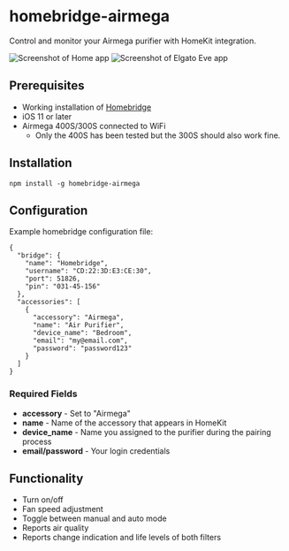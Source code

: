 # homebridge-airmega

Control and monitor your Airmega purifier with HomeKit integration.

![Screenshot of Home app](https://i.imgur.com/l6VHms4.jpg)
![Screenshot of Elgato Eve app](https://i.imgur.com/kYXgx3u.png)

## Prerequisites

* Working installation of [Homebridge](https://github.com/nfarina/homebridge)
* iOS 11 or later
* Airmega 400S/300S connected to WiFi
    * Only the 400S has been tested but the 300S should also work fine.

## Installation

```
npm install -g homebridge-airmega
```

## Configuration

Example homebridge configuration file:

```
{
  "bridge": {
    "name": "Homebridge",
    "username": "CD:22:3D:E3:CE:30",
    "port": 51826,
    "pin": "031-45-156"
  },
  "accessories": [
    {
      "accessory": "Airmega",
      "name": "Air Purifier",
      "device_name": "Bedroom",
      "email": "my@email.com",
      "password": "password123"
    }
  ]
}
```

### Required Fields
* **accessory** - Set to "Airmega"
* **name** - Name of the accessory that appears in HomeKit
* **device_name** - Name you assigned to the purifier during the pairing process
* **email/password** - Your login credentials

## Functionality

* Turn on/off
* Fan speed adjustment
* Toggle between manual and auto mode
* Reports air quality
* Reports change indication and life levels of both filters  
